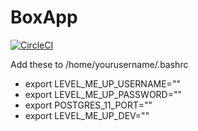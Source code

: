 # BoxApp

[![CircleCI](https://circleci.com/gh/niharikabhoi2020/BoxApp.svg?style=svg)](https://circleci.com/gh/niharikabhoi2020/BoxApp)


Add these to /home/yourusername/.bashrc

 * export LEVEL_ME_UP_USERNAME="<username>"
 * export LEVEL_ME_UP_PASSWORD="<password>"
 * export POSTGRES_11_PORT="<port number>"
 * export LEVEL_ME_UP_DEV="<database name>"
